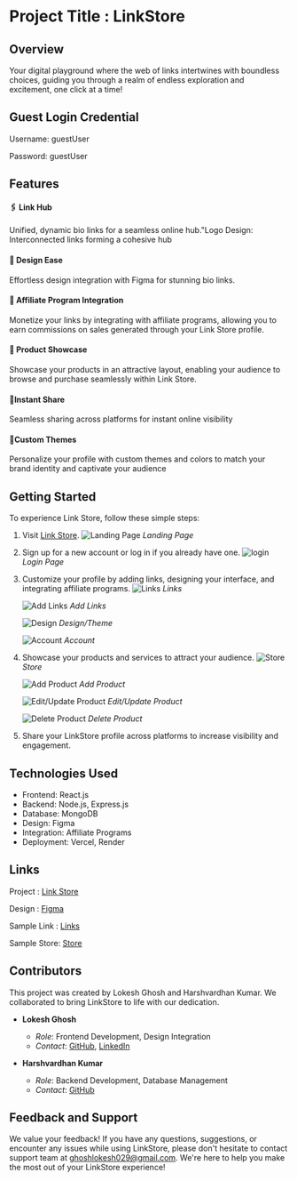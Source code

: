 # Project Title : LinkStore

## Overview

Your digital playground where the web of links intertwines with boundless choices, guiding you through a realm of endless exploration and excitement, one click at a time!

## Guest Login Credential
Username: guestUser

Password: guestUser

## Features

#### 🖇️ Link Hub

Unified, dynamic bio links for a seamless online hub."Logo Design: Interconnected links forming a cohesive hub

#### 📝 Design Ease

Effortless design integration with Figma for stunning bio links.

#### 🧩 Affiliate Program Integration

Monetize your links by integrating with affiliate programs, allowing you to earn commissions on sales generated through your Link Store profile.

#### 🛒 Product Showcase

Showcase your products in an attractive layout, enabling your audience to browse and purchase seamlessly within Link Store.

#### 📱Instant Share

Seamless sharing across platforms for instant online visibility

#### 🎨Custom Themes

Personalize your profile with custom themes and colors to match your brand identity and captivate your audience

## Getting Started

To experience Link Store, follow these simple steps:

1. Visit [Link Store](https://link-stock-full-stack-app.vercel.app/).
   ![Landing Page](https://ik.imagekit.io/8fgpvoiai/Link%20Stock/documentation/Screenshot%202024-04-27%20122204_a1QD5LTp1.png?updatedAt=1714201249854)
   _Landing Page_
2. Sign up for a new account or log in if you already have one.
   ![login](https://ik.imagekit.io/8fgpvoiai/Link%20Stock/documentation/Screenshot%202024-04-27%20122619_GGPtvUbU_.png?updatedAt=1714201281134)
   _Login Page_

3. Customize your profile by adding links, designing your interface, and integrating affiliate programs.
   ![Links](https://ik.imagekit.io/8fgpvoiai/Link%20Stock/documentation/Screenshot%202024-04-27%20122704_ivl_AVXhW.png?updatedAt=1714201281841)
   _Links_

   ![Add Links](https://ik.imagekit.io/8fgpvoiai/Link%20Stock/documentation/Screenshot%202024-04-27%20122724_quV-W17Pw.png?updatedAt=1714201282034)
   _Add Links_

   ![Design](https://ik.imagekit.io/8fgpvoiai/Link%20Stock/documentation/Screenshot%202024-04-27%20122734_VhZ8RVCkP.png?updatedAt=1714201281627)
   _Design/Theme_

   ![Account](https://ik.imagekit.io/8fgpvoiai/Link%20Stock/documentation/Screenshot%202024-04-27%20122748_9KteB0LWTR.png?updatedAt=1714201281984)
   _Account_

4. Showcase your products and services to attract your audience.
   ![Store](https://ik.imagekit.io/8fgpvoiai/Link%20Stock/documentation/Screenshot%202024-04-27%20122842_qTDTrMnawB.png?updatedAt=1714201282254)
   _Store_

   ![Add Product](https://ik.imagekit.io/8fgpvoiai/Link%20Stock/documentation/Screenshot%202024-04-27%20122910_bG0Oe_A1vi.png?updatedAt=1714201281947)
   _Add Product_

   ![Edit/Update Product](https://ik.imagekit.io/8fgpvoiai/Link%20Stock/documentation/Screenshot%202024-05-11%20134901_hyuLWY82pi.png?updatedAt=1715415599044)
   _Edit/Update Product_

   ![Delete Product](https://ik.imagekit.io/8fgpvoiai/Link%20Stock/documentation/Screenshot%202024-04-27%20122949_RM6Rx0xKIC.png?updatedAt=1714201282031)
   _Delete Product_

5. Share your LinkStore profile across platforms to increase visibility and engagement.

## Technologies Used

- Frontend: React.js
- Backend: Node.js, Express.js
- Database: MongoDB
- Design: Figma
- Integration: Affiliate Programs
- Deployment: Vercel, Render

## Links

Project : [Link Store](https://link-stock-full-stack-app.vercel.app/)

Design : [Figma](https://www.figma.com/file/rdZooRylt3XZPabWEw7iAp/social-reference?type=design&node-id=0%3A1&mode=design&t=Jim1GHxAntyAJRK1-1)

Sample Link : [Links](https://www.lets-start-code.com/ilokeshghosh)

Sample Store: [Store](https://www.lets-start-code.com/store/@ilokeshghosh)

## Contributors

This project was created by Lokesh Ghosh and Harshvardhan Kumar. We collaborated to bring LinkStore to life with our dedication.

- **Lokesh Ghosh**

  - _Role_: Frontend Development, Design Integration
  - _Contact_: [GitHub](https://github.com/ilokeshghosh), [LinkedIn](https://www.linkedin.com/in/ilokeshghosh/)

- **Harshvardhan Kumar**
  - _Role_: Backend Development, Database Management
  - _Contact_: [GitHub](https://github.com/harshjiop)

## Feedback and Support

We value your feedback! If you have any questions, suggestions, or encounter any issues while using LinkStore, please don't hesitate to contact support team at ghoshlokesh029@gmail.com. We're here to help you make the most out of your LinkStore experience!
